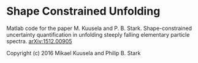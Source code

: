 # Shape Constrained Unfolding

Matlab code for the paper M. Kuusela and P. B. Stark. Shape-constrained uncertainty quantification in unfolding steeply falling elementary particle spectra. [arXiv:1512.00905](http://arxiv.org/abs/1512.00905)

Copyright (c) 2016 Mikael Kuusela and Philip B. Stark